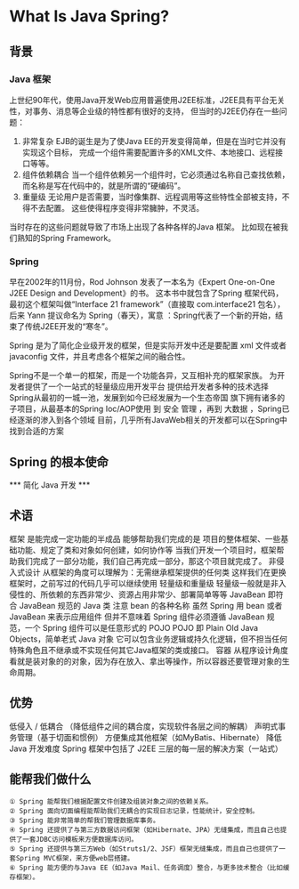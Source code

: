 # What Is Java Spring?

## 背景
### Java 框架

上世纪90年代，使用Java开发Web应用普遍使用J2EE标准，J2EE具有平台无关性，对事务、消息等企业级的特性都有很好的支持，
但当时的J2EE仍存在一些问题：
1. 非常复杂
    EJB的诞生是为了使Java EE的开发变得简单，但是在当时它并没有实现这个目标，
    完成一个组件需要配置许多的XML文件、本地接口、远程接口等等。
2. 组件依赖耦合
    当一个组件依赖另一个组件时，它必须通过名称自己查找依赖，而名称是写在代码中的，就是所谓的“硬编码”。
3. 重量级
    无论用户是否需要，当时像集群、远程调用等这些特性全部被支持，不得不去配置。
    这些使得程序变得非常臃肿，不灵活。

当时存在的这些问题就导致了市场上出现了各种各样的Java 框架。
比如现在被我们熟知的Spring Framework。

### Spring

早在2002年的11月份，Rod Johnson 发表了一本名为《Expert One-on-One J2EE Design and Development》的书。
这本书中就包含了Spring 框架代码，最初这个框架叫做“Interface 21 framework”（直接取 com.interface21 包名），
后来 Yann 提议命名为 Spring（春天），寓意 ：Spring代表了一个新的开始，结束了传统J2EE开发的“寒冬”。

Spring 是为了简化企业级开发的框架，但是实际开发中还是要配置 xml 文件或者 javaconfig 文件，并且考虑各个框架之间的融合性。

Spring不是一个单一的框架，而是一个功能各异，又互相补充的框架家族。
为开发者提供了一个一站式的轻量级应用开发平台
	提供给开发者多种的技术选择
Spring从最初的一城一池，发展到如今已经发展为一个生态帝国
	旗下拥有诸多的子项目，从最基本的Spring Ioc/AOP使用
	到 安全 管理 ，再到 大数据 ，Spring已经逐渐的渗入到各个领域
目前，几乎所有JavaWeb相关的开发都可以在Spring中找到合适的方案

## Spring 的根本使命

*** 简化 Java 开发 ***  

## 术语

框架
	是能完成一定功能的半成品
	能够帮助我们完成的是
		项目的整体框架、一些基础功能、规定了类和对象如何创建，如何协作等
		当我们开发一个项目时，框架帮助我们完成了一部分功能，我们自己再完成一部分，那这个项目就完成了。
非侵入式设计
	从框架的角度可以理解为：无需继承框架提供的任何类
		这样我们在更换框架时，之前写过的代码几乎可以继续使用
轻量级和重量级
	轻量级一般就是非入侵性的、所依赖的东西非常少、资源占用非常少、部署简单等等
JavaBean
	即符合 JavaBean 规范的 Java 类
	注意
		bean 的各种名称
			虽然 Spring 用 bean 或者 JavaBean 来表示应用组件
			但并不意味着 Spring 组件必须遵循 JavaBean 规范，一个 Spring 组件可以是任意形式的 POJO
POJO
	即 Plain Old Java Objects，简单老式 Java 对象
	它可以包含业务逻辑或持久化逻辑，但不担当任何特殊角色且不继承或不实现任何其它Java框架的类或接口。
容器
	从程序设计角度看就是装对象的的对象，因为存在放入、拿出等操作，所以容器还要管理对象的生命周期。

## 优势

低侵入 / 低耦合 （降低组件之间的耦合度，实现软件各层之间的解耦）
声明式事务管理（基于切面和惯例）
方便集成其他框架（如MyBatis、Hibernate）
降低 Java 开发难度
Spring 框架中包括了 J2EE 三层的每一层的解决方案（一站式）

## 能帮我们做什么
```text
① Spring 能帮我们根据配置文件创建及组装对象之间的依赖关系。
② Spring 面向切面编程能帮助我们无耦合的实现日志记录，性能统计，安全控制。
③ Spring 能非常简单的帮我们管理数据库事务。
④ Spring 还提供了与第三方数据访问框架（如Hibernate、JPA）无缝集成，而且自己也提供了一套JDBC访问模板来方便数据库访问。
⑤ Spring 还提供与第三方Web（如Struts1/2、JSF）框架无缝集成，而且自己也提供了一套Spring MVC框架，来方便web层搭建。
⑥ Spring 能方便的与Java EE（如Java Mail、任务调度）整合，与更多技术整合（比如缓存框架）。
```